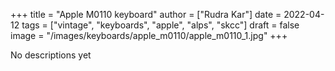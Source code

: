 +++
title = "Apple M0110 keyboard"
author = ["Rudra Kar"]
date = 2022-04-12
tags = ["vintage", "keyboards", "apple", "alps", "skcc"]
draft = false
image = "/images/keyboards/apple_m0110/apple_m0110_1.jpg"
+++

No descriptions yet
